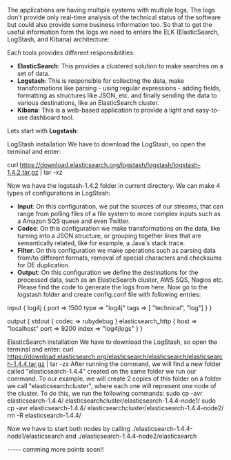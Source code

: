 
The applications are having multiple systems with multiple logs. The logs don't provide only real-time analysis of the technical status of the software but could also provide some business information too.  So that to get the useful information form the logs we need to enters the ELK (ElasticSearch, LogStash, and Kibana) architecture:

Each tools provides different responsibilities:
*	**ElasticSearch**: This provides a clustered solution to make searches on a set of data.
*	**Logstash**: This is responsible for collecting the data, make transformations like parsing - using regular expressions - adding fields, formatting as structures like JSON, etc. and finally sending the data to various destinations, like an ElasticSearch cluster. 
*	**Kibana**: This is a web-based application to provide a light and easy-to-use dashboard tool. 

Lets start with **Logstash**:

LogStash installation
We have to download the LogStash, so open the terminal and enter:

curl https://download.elasticsearch.org/logstash/logstash/logstash-1.4.2.tar.gz | tar -xz

Now we have the logstash-1.4.2 folder in current directory.  We can make 4 types of configurations in LogStash:
- **Input**: On this configuration, we put the sources of our streams, that can range from polling files of a file system to more complex inputs such as a Amazon SQS queue and even Twitter.
- **Codec**: On this configuration we make transformations on the data, like turning into a JSON structure, or grouping together lines that are semantically related, like for example, a Java's stack trace.
- **Filter**: On this configuration we make operations such as parsing data from/to different formats, removal of special characters and checksums for DE duplication.
- **Output**: On this configuration we define the destinations for the processed data, such as an ElasticSearch cluster, AWS SQS, Nagios etc.
Please find the code to generate the logs from here. Now go to the logstash folder and create config.conf file with following entries:


input {
log4j {
port => 1500
type => "log4j"
tags => [ "technical", "log"]
}
}

output {
stdout { codec => rubydebug }
elasticsearch_http {
host => "localhost"
port => 9200
index => "log4jlogs"
}
}

ElasticSearch installation
We have to download the LogStash, so open the terminal and enter:
curl https://download.elasticsearch.org/elasticsearch/elasticsearch/elasticsearch-1.4.4.tar.gz | tar -zx
After running the command, we will find a new folder called "elasticsearch-1.4.4" created on the same folder we run our command. To our example, we will create 2 copies of this folder on a folder we call "elasticsearchcluster", where each one will represent one node of the cluster. To do this, we run the following commands:
sudo cp -avr elasticsearch-1.4.4/ elasticsearchcluster/elasticsearch-1.4.4-node1/
sudo cp -avr elasticsearch-1.4.4/ elasticsearchcluster/elasticsearch-1.4.4-node2/
rm -R elasticsearch-1.4.4/

Now we have to start both nodes by calling ./elasticsearch-1.4.4-node1/elasticsearch and ./elasticsearch-1.4.4-node2/elasticsearch

----- comming more points soon!!
